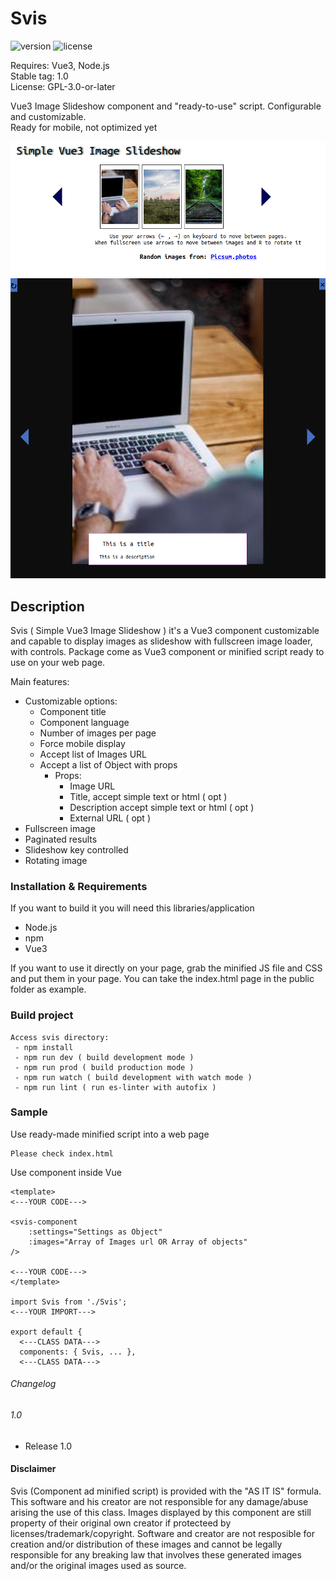 # Svis
![version](https://img.shields.io/badge/stable-1.0-blue) ![license](https://img.shields.io/badge/license-GPLv3-brightgreen)

Requires: Vue3, Node.js  
Stable tag: 1.0  
License: GPL-3.0-or-later

Vue3 Image Slideshow component and "ready-to-use" script. Configurable and customizable.  
Ready for mobile, not optimized yet

![Screenshot 1](https://github.com/jrmarco/svis/blob/master/screenshot/svis-1.png?raw=true)  
![Screenshot 2](https://github.com/jrmarco/svis/blob/master/screenshot/svis-2.png?raw=true)

## Description
Svis ( Simple Vue3 Image Slideshow ) it's a Vue3 component customizable and capable to display images as slideshow with fullscreen image loader, with controls. Package come as Vue3 component or minified script ready to use on your web page. 

Main features:

* Customizable options:
  * Component title
  * Component language
  * Number of images per page
  * Force mobile display
  * Accept list of Images URL
  * Accept a list of Object with props
    * Props:
      * Image URL
      * Title, accept simple text or html ( opt )
      * Description accept simple text or html ( opt )
      * External URL ( opt )
* Fullscreen image
* Paginated results
* Slideshow key controlled
* Rotating image

### Installation & Requirements
If you want to build it you will need this libraries/application
* Node.js
* npm
* Vue3  

If you want to use it directly on your page, grab the minified JS file and CSS and put them in your page. You can take the index.html page in the public folder as example.

### Build project
```
Access svis directory:
 - npm install
 - npm run dev ( build development mode )
 - npm run prod ( build production mode )
 - npm run watch ( build development with watch mode )
 - npm run lint ( run es-linter with autofix )
```
 
### Sample
Use ready-made minified script into a web page
```
Please check index.html
```
Use component inside Vue
```
<template>
<---YOUR CODE--->

<svis-component 
    :settings="Settings as Object"
    :images="Array of Images url OR Array of objects"
/>

<---YOUR CODE--->
</template>

import Svis from './Svis';
<---YOUR IMPORT--->

export default {
  <---CLASS DATA--->
  components: { Svis, ... },
  <---CLASS DATA--->
```

###### Changelog
###### 1.0
* Release 1.0

#### Disclaimer
Svis (Component ad minified script) is provided with the "AS IT IS" formula. This software and his creator are not responsible for any damage/abuse arising the use of this class. Images displayed by this component are still property of their original own creator if protecteed by licenses/trademark/copyright. Software and creator are not resposible for creation and/or distribution of these images and cannot be legally responsible for any breaking law that involves these generated images and/or the original images used as source.
